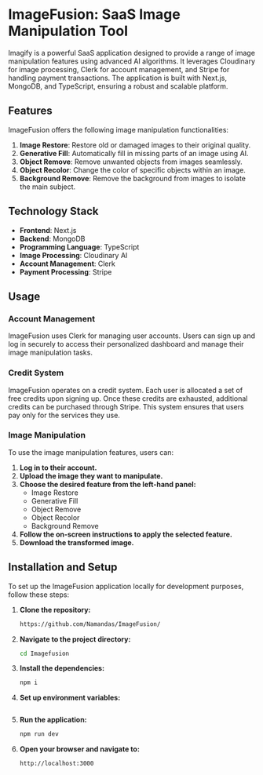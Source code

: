 # ImageFusion: SaaS Image Manipulation Tool

Imagify is a powerful SaaS application designed to provide a range of image manipulation features using advanced AI algorithms. It leverages Cloudinary for image processing, Clerk for account management, and Stripe for handling payment transactions. The application is built with Next.js, MongoDB, and TypeScript, ensuring a robust and scalable platform.

## Features

ImageFusion offers the following image manipulation functionalities:

1. **Image Restore**: Restore old or damaged images to their original quality.
2. **Generative Fill**: Automatically fill in missing parts of an image using AI.
3. **Object Remove**: Remove unwanted objects from images seamlessly.
4. **Object Recolor**: Change the color of specific objects within an image.
5. **Background Remove**: Remove the background from images to isolate the main subject.

## Technology Stack

- **Frontend**: Next.js
- **Backend**: MongoDB
- **Programming Language**: TypeScript
- **Image Processing**: Cloudinary AI
- **Account Management**: Clerk
- **Payment Processing**: Stripe

## Usage

### Account Management

ImageFusion uses Clerk for managing user accounts. Users can sign up and log in securely to access their personalized dashboard and manage their image manipulation tasks.

### Credit System

ImageFusion operates on a credit system. Each user is allocated a set of free credits upon signing up. Once these credits are exhausted, additional credits can be purchased through Stripe. This system ensures that users pay only for the services they use.

### Image Manipulation

To use the image manipulation features, users can:

1. **Log in to their account.**
2. **Upload the image they want to manipulate.**
3. **Choose the desired feature from the left-hand panel:**
    - Image Restore
    - Generative Fill
    - Object Remove
    - Object Recolor
    - Background Remove
4. **Follow the on-screen instructions to apply the selected feature.**
5. **Download the transformed image.**

## Installation and Setup

To set up the ImageFusion application locally for development purposes, follow these steps:

1. **Clone the repository:**
   ```bash
   https://github.com/Namandas/ImageFusion/
2. **Navigate to the project directory:**
   ```bash
   cd Imagefusion
3. **Install the dependencies:**
   ```bash
   npm i
4. **Set up environment variables:**
   ```bash

5. **Run the application:**
   ```bash
   npm run dev
6. **Open your browser and navigate to:**
   ```bash
   http://localhost:3000

